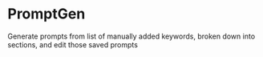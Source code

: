 # PromptGen
Generate prompts from list of manually added keywords, broken down into sections, and edit those saved prompts
